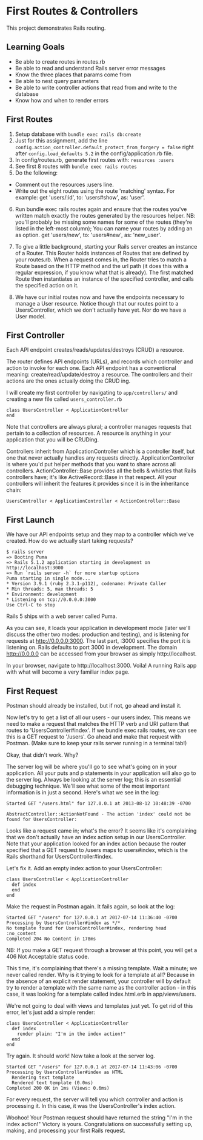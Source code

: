 # First Routes & Controllers
This project demonstrates Rails routing.

## Learning Goals
* Be able to create routes in routes.rb
* Be able to read and understand Rails server error messages
* Know the three places that params come from
* Be able to nest query parameters
* Be able to write controller actions that read from and write to the database
* Know how and when to render errors

## First Routes
1. Setup database with ``` bundle exec rails db:create ```
2. Just for this assignment, add the line 
```config.action_controller.default_protect_from_forgery = false``` 
right after ```config.load_defaults 5.2``` in the config/application.rb file.
3. In config/routes.rb, generate first routes with:
```resources :users```
4. See first 8 routes with ```bundle exec rails routes```
5. Do the following:
* Comment out the resources :users line.
* Write out the eight routes using the route 'matching' syntax. For example: get 'users/:id', to: 'users#show', as: 'user'.
6. Run bundle exec rails routes again and ensure that the routes you've written match exactly the routes generated by the resources helper. NB: you'll probably be missing some names for some of the routes (they're listed in the left-most column); You can name your routes by adding an as option. get 'users/new', to: 'users#new', as: 'new_user'.

7. To give a little background, starting your Rails server creates an instance of a Router. This Router holds instances of Routes that are defined by your routes.rb. When a request comes in, the Router tries to match a Route based on the HTTP method and the url path (it does this with a regular expression, if you know what that is already). The first matched Route then instantiates an instance of the specified controller, and calls the specified action on it.

8. We have our initial routes now and have the endpoints necessary to manage a User resource. Notice though that our routes point to a UsersController, which we don't actually have yet. Nor do we have a User model. 

## First Controller

Each API endpoint creates/reads/updates/destroys (CRUD) a resource.

The router defines API endpoints (URLs), and records which controller and action to invoke for each one. Each API endpoint has a conventional meaning: create/read/update/destroy a resource. The controllers and their actions are the ones actually doing the CRUD ing.

I will create my first controller by navigating to ```app/controllers/``` and creating a new file called ```users_controller.rb``` 

``` 
class UsersController < ApplicationController
end
```
Note that controllers are always plural; a controller manages requests that pertain to a collection of resources. 
A resource is anything in your application that you will be CRUDing.

Controllers inherit from ApplicationController which is a controller itself, 
but one that never actually handles any requests directly. 
ApplicationController is where you'd put helper methods that you want 
to share across all controllers. 
ActionController::Base provides all the bells & whistles 
that Rails controllers have; it's like ActiveRecord::Base 
in that respect. All your controllers will inherit the features 
it provides since it is in the inheritance chain:

```UsersController < ApplicationController < ActionController::Base ```

## First Launch
We have our API endpoints setup and they map to a controller which we've created. 
How do we actually start taking requests?

```
$ rails server
=> Booting Puma
=> Rails 5.1.2 application starting in development on http://localhost:3000
=> Run `rails server -h` for more startup options
Puma starting in single mode...
* Version 3.9.1 (ruby 2.3.1-p112), codename: Private Caller
* Min threads: 5, max threads: 5
* Environment: development
* Listening on tcp://0.0.0.0:3000
Use Ctrl-C to stop
```

Rails 5 ships with a web server called Puma.

As you can see, it loads your application in development mode 
(later we'll discuss the other two modes: production and testing), 
and is listening for requests at http://0.0.0.0:3000. 
The last part, :3000 specifies the port it is listening on. 
Rails defaults to port 3000 in development. 
The domain http://0.0.0.0 can be accessed from your browser as simply 
http://localhost.

In your browser, navigate to http://localhost:3000. 
Voila! A running Rails app with what will become a very familiar index page.

## First Request
Postman should already be installed, but if not, go ahead and install it.

Now let's try to get a list of all our users - our users index. 
This means we need to make a request that matches the HTTP verb and URI pattern that routes to 'UsersController#index'. 
If we bundle exec rails routes, we can see this is a GET request to '/users'. 
Go ahead and make that request with Postman. (Make sure to keep your rails server running in a terminal tab!)

Okay, that didn't work. Why?

The server log will be where you'll go to see what's going on in your application. 
All your puts and p statements in your application will also go to the server log. 
Always be looking at the server log; this is an essential debugging technique. 
We'll see what some of the most important information is in just a second. 
Here's what we see in the log:
```
Started GET "/users.html" for 127.0.0.1 at 2013-08-12 10:48:39 -0700

AbstractController::ActionNotFound - The action 'index' could not be found for UsersController:
```
Looks like a request came in; what's the error? It seems like it's complaining that 
we don't actually have an index action setup in our UsersController. 
Note that your application looked for an index action because the router specified 
that a GET request to /users maps to users#index, which is the Rails shorthand for UsersController#index.

Let's fix it. Add an empty index action to your UsersController:

```
class UsersController < ApplicationController
  def index
  end
end
```

Make the request in Postman again. It fails again, so look at the log:

```
Started GET "/users" for 127.0.0.1 at 2017-07-14 11:36:40 -0700
Processing by UsersController#index as */*
No template found for UsersController#index, rendering head :no_content
Completed 204 No Content in 178ms
```

NB: If you make a GET request through a browser at this point, you will get a 406 Not Acceptable status code.

This time, it's complaining that there's a missing template. Wait a minute; we never called render. 
Why is it trying to look for a template at all? 
Because in the absence of an explicit render statement, your controller will by default try to render a 
template with the same name as the controller action - 
in this case, it was looking for a template called index.html.erb in app/views/users.

We're not going to deal with views and templates just yet. To get rid of this error, let's just add a simple render:

```
class UsersController < ApplicationController
  def index
    render plain: "I'm in the index action!"
  end
end
```

Try again. It should work! Now take a look at the server log.

```
Started GET "/users" for 127.0.0.1 at 2017-07-14 11:43:06 -0700
Processing by UsersController#index as HTML
  Rendering text template
  Rendered text template (0.0ms)
Completed 200 OK in 1ms (Views: 0.6ms)
```

For every request, the server will tell you which controller and action is processing it. In this case, it was the UsersController's index action.

Woohoo! Your Postman request should have returned the string "I'm in the index action!" 
Victory is yours. Congratulations on successfully setting up, making, and processing your first Rails request.